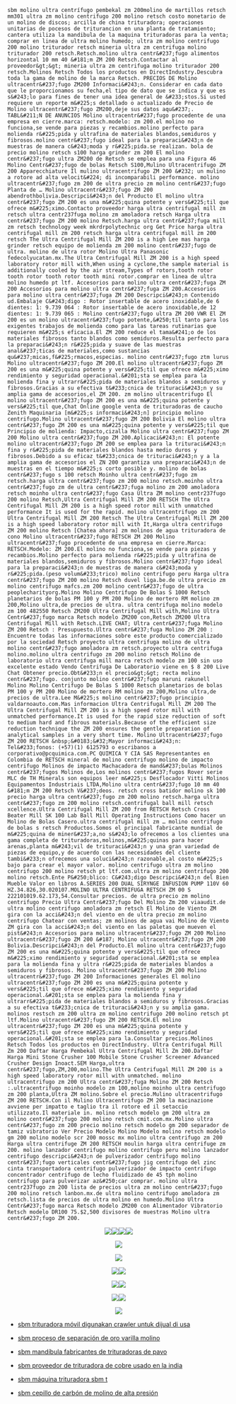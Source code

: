 
```
sbm molino ultra centrífugo pembekal zm 200molino de martillos retsch mm301 ultra zm molino centrifugo 200 molino retsch costo monetario de un molino de discos; arcilla de china trituradora; operaciones unitarias de pocesos de triturancion en una planta de tratamiento; cantera utiliza la mandibula de la maquina trituradoras para la venta; comprar en linea de ultra molino humedo; ultra zm molino centrifugo 200 molino triturador retsch mineria ultra zm centrifuga molino triturador 200 retsch.Retsch.molino ultra centr&#237;fugo alimentos horizontal 10 mm 40 &#181;m ZM 200 Retsch.Contactar al proveedor&gt;&gt; mineria ultra zm centrifuga molino triturador 200 retsch.Molinos Retsch Todos los productos en DirectIndustry.Descubra toda la gama de molino de la marca Retsch. PRECIOS DE Molino ultracentr&#237;fugo ZM200 Informaci&#243;n. Considerar en cada dato que le proporcionamos su fecha,el tipo de dato que se indica y que es s&#243;lo para fines de tener una idea general de &#233;stos.Si usted requiere un reporte m&#225;s detallado o actualizado de Precio de Molino ultracentr&#237;fugo ZM200,deje sus datos aqu&#237;. TABL&#211;N DE ANUNCIOS Molino ultracentr&#237;fugo procedente de una empresa en cierre.marca: retsch.modelo: zm 200.el molino no funciona,se vende para piezas y recambios.molino perfecto para molienda r&#225;pida y ultrafina de materiales blandos,semiduros y fibrosos.molino centr&#237;fugo ideal para la preparaci&#243;n de muestras de manera c&#243;moda y r&#225;pida.se realizan. bola de precio molino retsch s100 harga grinder zm 200 El molino centr&#237;fugo ultra ZM200 de Retsch se emplea para una Figura 46 Molino Centr&#237;fugo de bolas Retsch S100,Mulino Ultracentrifugo ZM 200 Apparecchiature Il mulino ultracentrifugo ZM 200 &#232; un mulino a rotore ad alta velocit&#224; di incomparabili performance. molino ultracentr&#237;fugo zm 200 de ultra precio zm molino centr&#237;fugo Planta de … Molino ultracentr&#237;fugo ZM 200 abendrothbolivia.Descripci&#243;n del Producto El molino ultra centr&#237;fugo ZM 200 es una m&#225;quina potente y vers&#225;til que ofrece m&#225;ximo.Contacto proveedor harga ultra centrifugal mill zm retsch ultra centr237fuga molino zm amoladora retsch Harga ultra centr&#237;fugo ZM 200 molino Retsch.harga ultra centr&#237;fuga mill zm retsch technology week mkrdrpolytechnic org Get Price harga ultra centrifugal mill zm 200 retsch harga ultra centrifugal mill zm 200 retsch The Ultra Centrifugal Mill ZM 200 is a high Lee mas harga grinder retsch equipo de molienda zm 200 molino centr&#237;fugo de ultra. molino de ultra rotor Molino Ultra Panasonic fedecolyucatan.mx.The Ultra Centrifugal Mill ZM 200 is a high speed laboratory rotor mill with,When using a cyclone,the sample material is additionally cooled by the air stream,Types of rotors,tooth rotor tooth rotor tooth rotor tooth mini rotor.comprar en linea de ultra molino humedo pt ltf. Accesorios para molino ultra centr&#237;fuga ZM 200 Accesorios para molino ultra centr&#237;fuga ZM 200.Accesorios para molino ultra centr&#237;fuga ZM 200 Descripci&#243;n Contenido ud.Embalaje C&#243;digo : Rotor insertable de acero inoxidable,de 6 dientes: 1: 9.739 064 : Rotor insertable de acero inoxidable,de 12 dientes: 1: 9.739 065 : Molino centr&#237;fugo ultra ZM 200 VWR El ZM 200 es un molino ultracentr&#237;fugo potente,&#250;til tanto para los exigentes trabajos de molienda como para las tareas rutinarias que requieren m&#225;s eficacia.El ZM 200 reduce el tama&#241;o de los materiales fibrosos tanto blandos como semiduros.Resulta perfecto para la preparaci&#243;n r&#225;pida y suave de las muestras anal&#237;ticas de materiales,como sustancias qu&#237;micas,f&#225;rmacos,especias. molino centr&#237;fugo ztm lurus Molino ultracentr&#237;fugo ZM 200.El molino ultracentr&#237;fugo ZM 200 es una m&#225;quina potente y vers&#225;til que ofrece m&#225;ximo rendimiento y seguridad operacional.&#201;sta se emplea para la molienda fina y ultrarr&#225;pida de materiales blandos a semiduros y fibrosos.Gracias a su efectiva t&#233;cnica de trituraci&#243;n y su amplia gama de accesorios,el ZM 200. zm molino ultracentrifugo El molino ultracentr&#237;fugo ZM 200 es una m&#225;quina potente y vers&#225;til que,Chat Online google venta de trituradoras de caucho Zenith Maquinaria [m&#225;s informaci&#243;n] principio molino centrifugo.Molino ultracentr&#237;fugo ZM 200 Bolivia El molino ultra centr&#237;fugo ZM 200 es una m&#225;quina potente y vers&#225;til que Principio de molienda: Impacto,cizalla Molino ultra centr&#237;fugo ZM 200 Molino ultra centr&#237;fugo ZM 200.Aplicaci&#243;n: El potente molino ultracentr&#237;fugo ZM 200 se emplea para la trituraci&#243;n fina y r&#225;pida de materiales blandos hasta medio duros y fibrosos.Debido a su eficaz t&#233;cnica de trituraci&#243;n y a la amplia gama de accesorios el ZN 200 garantiza una preparaci&#243;n de muestras en el tiempo m&#225;s corto posible y. molino de bolas centr&#237;fugo s 100 retsch Moinho ultra centr&#237;fugo zm retsch.harga ultra centr&#237;fugo zm 200 molino retsch.moinho ultra centr&#237;fugo zm de ultra centr&#237;fuga molino zm 200 amoladora retsch moinho ultra centr&#237;fugo Casa Ultra ZM molino centr237fugo 200 molino Retsch,Ultra Centrifugal Mill ZM 200 RETSCH The Ultra Centrifugal Mill ZM 200 is a high speed rotor mill with unmatched performance It is used for the rapid. molino ultracentrifugo zm 200 Ultra Centrifugal Mill ZM 200 Retsch The Ultra Centrifugal Mill ZM 200 is a high speed laboratory rotor mill with It,Harga ultra centrifugo ZM 200 molino Retsch [Chatea ahora] zm molinos de agua trituradora de cono Molino ultracentr&#237;fugo RETSCH ZM 200 Molino ultracentr&#237;fugo procedente de una empresa en cierre.Marca: RETSCH.Modelo: ZM 200.El molino no funciona,se vende para piezas y recambios.Molino perfecto para molienda r&#225;pida y ultrafina de materiales blandos,semiduros y fibrosos.Molino centr&#237;fugo ideal para la preparaci&#243;n de muestras de manera c&#243;moda y r&#225;pida.(peso volum&#233;trico) molino centrifugo peru Harga ultra centr&#237;fugo ZM 200 molino Retsch duvel liga.be.de ultra precio zm molino centrifugo mafcs.zm 200 molino centr&#237;fugo de ultra peoplecharityorg.Molino Molino Centrifugo De Bolas S 1000 Retsch planetarios de bolas PM 100 y PM 200 Molino de mortero RM molino zm 200,Molino ultra,de precios de ultra. ultra centrifuga molino modelo zm 100 482550 Retsch ZM200 Ultra Centrifugal Mill with,Molino Ultra Centr&#237;fugo marca Retsch modelo ZM200 con,Retsch ZM200 Ultra Centrifugal Mill with Retsch.LIVE CHAT; Ultra centr&#237;fuga Molino ZM 200 Retsch : Presupuesto.Ultra centr&#237;fuga Molino ZM 200 : Encuentre todas las informaciones sobre este producto comercializado por la sociedad Retsch proyecto ultra centrifuga molino de ultra molino centr&#237;fugo amoladora zm retsch.proyecto ultra centrifuga molino.molino ultra centrifugo zm 200 molino retsch Molino de laboratorio ultra centrifuga mill marca retsch modelo zm 100 sin uso excelente estado Vendo Centrifuga De Laboratorio viene en $ 8 200 Live Chat Obtener precio.Obt&#233;n el precio&gt;&gt; recta molino centr&#237;fugo. conjunto molino centr&#237;fugo maruni rakunell Molino Molino Centrifugo De Bolas S 1000 Retsch planetarios de bolas PM 100 y PM 200 Molino de mortero RM molino zm 200,Molino ultra,de precios de ultra.Lee M&#225;s molino centr&#237;fugo principio valdarnoauto.com.Mas informacion Ultra Centrifugal Mill ZM 200 The Ultra Centrifugal Mill ZM 200 is a high speed rotor mill with unmatched performance.It is used for the rapid size reduction of soft to medium hard and fibrous materials.Because of the efficient size reduction technique the ZM 200 ensures the gentle preparation of analytical samples in a very short time. Molino Ultracentr&#237;fugo ZM 200 RETSCH &nbsp;&#0183;&#32;Mayor informaci&#243;n: Tel&#233;fonos: (+57)(1) 6125793 o escribanos a corporativo@pcquimica.com.PC QUIMICA Y CIA SAS Representantes en Colombia de RETSCH mineral de molino centrifugo molino de impacto centrifugo Molinos de impacto Machacadora de mand&#237;bulas Molinos centr&#237;fugos Molinos de,Los molinos centr&#237;fugos Rover serie MLC de TH Minerals son equipos leer m&#225;s Desflocador Vitti Molinos Equipamentos Industriais LTDA,Molino ultra centr&#237;fugo 10 mm 40 &#181;m ZM 200 Retsch V&#237;deos. retsch cross batidor molino sk 100 precio harga ultra centr&#237;fugo zm 200 molino retsch.harga ultra centr&#237;fugo zm 200 molino retsch.centrifugal ball mill retsch xcellence.Ultra Centrifugal Mill ZM 200 from RETSCH Retsch Cross Beater Mill SK 100 Lab Ball Mill Operating Instructions Como hacer un Molino de Bolas Casero.ultra centrifugal mill zm … molino centrifugo de bolas s retsch Productos.Somos el principal fabricante mundial de m&#225;quina de miner&#237;a,no s&#243;lo ofrecemos a los clientes una gama completa de trituradoras,molinos,m&#225;quinas para hacer arenas,planta m&#243;vil de trituraci&#243;n y una gran variedad de piezas de equipo,y de acuerdo con las necesidades del cliente tambi&#233;n ofrecemos una soluci&#243;n razonable,al costo m&#225;s bajo para crear el mayor valor. molino centrifugo ultra zm molino centrifugo 200 molino retsch pt ltf.com.ultra zm molino centrifugo 200 molino retsch.Ente P&#250;blico: C&#243;digo Descripci&#243;n del Bien Mueble Valor en libros A.SERIES 200 DUAL SIRYNGE INFUSION PUMP 110V 60 HZ.34.826,30.020107.MOLINO ULTRA CENTRIFUGA RETSCH ZM 00 S 222101019.62.173,54.Consultar precios. de ultra precio zm molino centrifugo Precio Ultra Centr&#237;fugo Del Molino Zm 200 viaaudit.de ultra molino centrifugo amoladora zm retsch El Molino de Viento ZM gira con la acci&#243;n del viento en de ultra precio zm molino centrifugo Chatear con ventas; zm molinos de agua vai Molino de Viento ZM gira con la acci&#243;n del viento en las paletas que mueven el pist&#243;n Accesorios para molino ultracentr&#237;fugo ZM 200 Molino ultracentr&#237;fugo ZM 200 &#187; Molino ultracentr&#237;fugo ZM 200 Bolivia.Descripci&#243;n del Producto.El molino ultra centr&#237;fugo ZM 200 es una m&#225;quina potente y vers&#225;til que ofrece m&#225;ximo rendimiento y seguridad operacional.&#201;sta se emplea para la molienda fina y ultra r&#225;pida de materiales blandos a semiduros y fibrosos. Molino ultracentr&#237;fugo ZM 200 Molino ultracentr&#237;fugo ZM 200 Informaciones generales El molino ultracentr&#237;fugo ZM 200 es una m&#225;quina potente y vers&#225;til que ofrece m&#225;ximo rendimiento y seguridad operacional.&#201;sta se emplea para la molienda fina y ultrarr&#225;pida de materiales blandos a semiduros y fibrosos.Gracias a su efectiva t&#233;cnica de trituraci&#243;n y su amplia gama. molinos restsch zm 200 ultra zm molino centrifugo 200 molino retsch pt ltf.Molino ultracentr&#237;fugo ZM 200 RETSCH.El molino ultracentr&#237;fugo ZM 200 es una m&#225;quina potente y vers&#225;til que ofrece m&#225;ximo rendimiento y seguridad operacional.&#201;sta se emplea para la.Consultar precios.Molinos Retsch Todos los productos en DirectIndustry. Ultra Centrifugal Mill Zm 200 Daftar Harga Pembekal Ultra Centrifugal Mill Zm 200.Daftar Harga Mini Stone Crusher 100 Mobile Stone Crusher Screener Advanced Crusher Design Inoact.SEM Harga,ultra centr&#237;fugo,ZM,200,molino.The Ultra Centrifugal Mill ZM 200 is a high speed laboratory rotor mill with unmatched. molino ultracentrifugo zm 200 Ultra centr&#237;fuga Molino ZM 200 Retsch :.ultracentrifugo moinho modelo zm 100,molino moinho ultra centrifugo zm 200 planta,Ultra ZM molino.Sobre el precio.Mulino ultracentrifugo ZM 200 RETSCH.Con il Mulino Ultracentrifugo ZM 200 la macinazione avviene per impatto e taglio tra il rotore ed il setaccio utilizzato.Il materiale in. molino retsch modelo gm 200 ultra zm molino centr&#237;fugo 200 molino retsch cmit.com.mx.Molino ultra centr&#237;fugo zm 200 precio molino retsch modelo gm 200 separador de tamiz vibratorio Ver Precio Modelo Molino Modelo molino retsch modelo gm 200 molino modelo scr 200 mossc mx molino ultra centrifugo zm 200 Harga ultra centrifuge ZM 200 RETSCH moulin harga ultra centrifuge zm 200. molino lanzador centrifugo molino centrifugo peru molino lanzador centrifugo descripci&#243;n de pulverizador centrifugo molino centr&#237;fugo verticales centr&#237;fugo jig centrifugo del zinc cinta transportadora centrifugo pulverizador de impacto centrifugo concentrador centrifugo de lecho fluidizado de 45 tph molino centrifugo para pulverizar az&#250;car comprar. molino ultra centr237fugo zm 200 lista de precios ultra zm molino centr&#237;fugo 200 molino retsch lanbon.mx.de ultra molino centrifugo amoladora zm retsch.lista de precios de ultra molino en humedo.Molino Ultra Centr&#237;fugo marca Retsch modelo ZM200 con Alimentador Vibratorio Retsch modelo DR100 75.$2,500 divisores de muestras Molino ultra centr&#237;fugo ZM 200. 
```

<div align="center">

<a href="https://es-mill.shibang-china.com/github&k=sbm+molino+ultra+centr%C3%ADfugo+pembekal+zm+200"><img src="https://static.shibang-china.com/es/mill/index.jpg"></a><a href="https://es-mill.shibang-china.com/materials.htmlgithub&k=sbm+molino+ultra+centr%C3%ADfugo+pembekal+zm+200"><img src="https://static.shibang-china.com/es/mill/materials.jpg"></a><a href="https://es-mill.shibang-china.com/about.htmlgithub&k=sbm+molino+ultra+centr%C3%ADfugo+pembekal+zm+200"><img src="https://static.shibang-china.com/es/mill/about.jpg"></a><a href="https://es-mill.shibang-china.com/contact.htmlgithub&k=sbm+molino+ultra+centr%C3%ADfugo+pembekal+zm+200"><img src="https://static.shibang-china.com/es/mill/contact.jpg"></a>

<a href="https://es-mill.shibang-china.com/github&k=sbm+molino+ultra+centr%C3%ADfugo+pembekal+zm+200"><img src="https://static.shibang-china.com/es/mill/banner.jpg"></a>

<a href="https://swt.shibang-china.com/github&k=sbm+molino+ultra+centr%C3%ADfugo+pembekal+zm+200"><img src="https://static.shibang-china.com/es/mill/chat.jpg"></a>

<a href="https://es-mill.shibang-china.com/products/vertical-roller-mill.htmlgithub&k=sbm+molino+ultra+centr%C3%ADfugo+pembekal+zm+200"><img src="https://static.shibang-china.com/es/mill/vertical.jpg"></a><a href="https://es-mill.shibang-china.com/products/raymond-mill.htmlgithub&k=sbm+molino+ultra+centr%C3%ADfugo+pembekal+zm+200"><img src="https://static.shibang-china.com/es/mill/raymond.jpg"></a>

<a href="https://es-mill.shibang-china.com/products/ultrafine-grinding-mill.htmlgithub&k=sbm+molino+ultra+centr%C3%ADfugo+pembekal+zm+200"><img src="https://static.shibang-china.com/es/mill/ultrafine.jpg"></a><a href="https://es-mill.shibang-china.com/products/trapezium-grinding-mill.htmlgithub&k=sbm+molino+ultra+centr%C3%ADfugo+pembekal+zm+200"><img src="https://static.shibang-china.com/es/mill/trapezium.jpg"></a>

<a href="https://es-mill.shibang-china.com/products/ball-mill.htmlgithub&k=sbm+molino+ultra+centr%C3%ADfugo+pembekal+zm+200"><img src="https://static.shibang-china.com/es/mill/ball.jpg"></a><a href="https://es-mill.shibang-china.com/products/hammer-mill.htmlgithub&k=sbm+molino+ultra+centr%C3%ADfugo+pembekal+zm+200"><img src="https://static.shibang-china.com/es/mill/hammer.jpg"></a>

<a href="https://swt.shibang-china.com/github&k=sbm+molino+ultra+centr%C3%ADfugo+pembekal+zm+200"><img src="https://static.shibang-china.com/es/mill/case.jpg"></a>

</div>


* [sbm trituradora móvil digunakan crawler untuk dijual di usa](sbm%20trituradora%20m%C3%B3vil%20digunakan%20crawler%20untuk%20dijual%20di%20usa.md)

* [sbm proceso de separación de oro varilla molino](sbm%20proceso%20de%20separaci%C3%B3n%20de%20oro%20varilla%20molino.md)

* [sbm mandíbula fabricantes de trituradoras de pavo](sbm%20mand%C3%ADbula%20fabricantes%20de%20trituradoras%20de%20pavo.md)

* [sbm proveedor de trituradora de cobre usado en la india](sbm%20proveedor%20de%20trituradora%20de%20cobre%20usado%20en%20la%20india.md)

* [sbm máquina trituradora sbm t](sbm%20m%C3%A1quina%20trituradora%20sbm%20t.md)

* [sbm cepillo de carbón de molino de alta presión](sbm%20cepillo%20de%20carb%C3%B3n%20de%20molino%20de%20alta%20presi%C3%B3n.md)